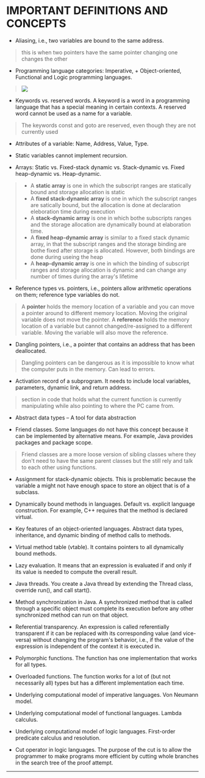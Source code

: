 # IMPORTANT DEFINITIONS AND CONCEPTS
+ Aliasing, i.e., two variables are bound to the same address.
> this is when two pointers have the same pointer 
> changing one changes the other
+ Programming language categories: Imperative, + Object-oriented,  Functional and Logic programming languages.
> ![](https://cdn.discordapp.com/attachments/328403690383867906/1096748121037492325/what-is-imperative-programming1.png)

+ Keywords vs. reserved words. A keyword is a word in a programming language that has a special meaning in certain contexts. A reserved word cannot be used as a name for a variable.
> The keywords const and goto are reserved, even though they are not currently used
+ Attributes of a variable: Name, Address, Value, Type.
>
+ Static variables cannot implement recursion.
>
+ Arrays: Static vs. Fixed-stack dynamic vs. Stack-dynamic vs. Fixed heap-dynamic vs. Heap-dynamic.
> + A **static array** is one in which the subscript ranges are statically bound and storage allocation is static
> + A **fixed stack-dynamic array** is one in which the subscript ranges are satically bound, but the allocation is done at declaration eleboration time during execution
> + A **stack-dynamic array** is one in which bothe subscripts ranges and the storage allocation are dynamically bound at elaboration time.
> + A **fixed heap-dynamic array** is similar to a fixed stack dynamic array, in that the subscript ranges and the storage binding are bothe fixed after storage is allocated. However, both bindings are done during useing the heap
> + A **heap-dynamic array** is one in which the binding of subscript ranges and storage allocation is dynamic and can change any number of times during the array's lifetime
+ Reference types vs. pointers, i.e., pointers allow arithmetic operations on them; reference type variables do not.
> A **pointer** holds the memory location of a variable and you can move a pointer around to different memory location. Moving the original variable does not move the pointer.
>A **reference** holds the memory location of a variable but cannot changed/re-assigned to a different variable. Moving the variable will also move the reference.
+ Dangling pointers, i.e., a pointer that contains an address that has been deallocated.
> Dangling pointers can be dangerous as it is impossible to know what the computer puts in the memory. Can lead to errors.
+ Activation record of a subprogram. It needs to include local variables, parameters, dynamic link, and return address.
> section in code that holds what the current function is currently manipulating while also pointing to where the PC came from.

+ Abstract data types – A tool for data abstraction
>
+ Friend classes. Some languages do not have this concept because it can be implemented by alternative means. For example, Java provides packages and package scope.
> Friend classes are a more loose version of sibling classes where they don't need to have the same parent classes but the still rely and talk to each other using functions.
+ Assignment for stack-dynamic objects. This is problematic because the variable a might not have enough space to store an object that is of a subclass.
>
+ Dynamically bound methods in languages. Default vs. explicit language construction. For example, C++ requires that the method is declared virtual.
>
+ Key features of an object-oriented languages. Abstract data types, inheritance, and dynamic binding of method calls to methods.
>
+ Virtual method table (vtable). It contains pointers to all dynamically bound methods.
>
+ Lazy evaluation. It means that an expression is evaluated if and only if its value is needed to compute the overall result.
>
+ Java threads. You create a Java thread by extending the Thread class, override run(), and call start().
>

+ Method synchronization in Java. A synchronized method that is called through a specific object must complete its execution before any other synchronized method can run on that object.
>
+ Referential transparency. An expression is called referentially transparent if it can be replaced with its corresponding value (and vice-versa) without changing the program's behavior, i.e., if the value of the expression is independent of the context it is executed in.
>
+ Polymorphic functions. The function has one implementation that works for all types.
>
+ Overloaded functions. The function works for a lot of (but not necessarily all) types but has a different implementation each time.
>
+ Underlying computational model of imperative languages. Von Neumann model.
>
+ Underlying computational model of functional languages. Lambda calculus.
>
+ Underlying computational model of logic languages. First-order predicate calculus and resolution.
>
+ Cut operator in logic languages. The purpose of the cut is to allow the programmer to make programs more efficient by cutting whole branches in the search tree of the proof attempt.
>
---